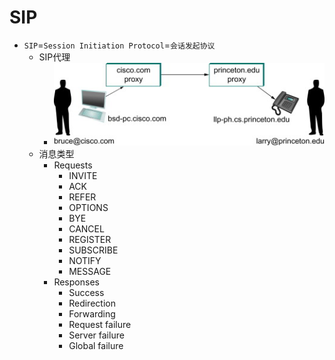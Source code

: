 # SIP

* `SIP`=`Session Initiation Protocol`=`会话发起协议`
  * SIP代理
    * ![sip_proxy_example](../assets/img/sip_proxy_example.jpg)
  * 消息类型
    * Requests
      * INVITE 
      * ACK
      * REFER
      * OPTIONS
      * BYE
      * CANCEL
      * REGISTER
      * SUBSCRIBE
      * NOTIFY
      * MESSAGE
    * Responses
      * Success
      * Redirection
      * Forwarding
      * Request failure
      * Server failure
      * Global failure
